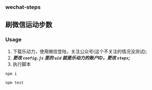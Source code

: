 ### wechat-steps
刷微信运动步数
------

### Usage
1. 下载乐动力，使用微信登陆，关注公众号(这个不关注的情况没测试);
2. ***更改 `config.js` 里的 `uid` 就是乐动力的账户ID，更改 `steps`;***
3. 执行脚本 

`npm i`

`npm test`